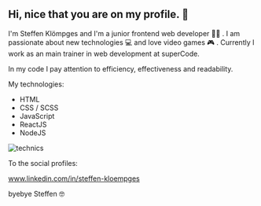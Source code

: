 ## Hi, nice that you are on my profile. 🤗

I'm Steffen Klömpges and I'm a junior frontend web developer 👨‍💻 .
I am passionate about new technologies 💻 and love video games 🎮 .
Currently I work as an main trainer in web development at superCode.

In my code I pay attention to efficiency, effectiveness and readability.

My technologies:

- HTML                            
- CSS / SCSS
- JavaScript
- ReactJS
- NodeJS

![technics](https://media3.giphy.com/media/3o6ZsXhBzpoRApBkPK/giphy.gif?cid=ecf05e47xn2gep3impsupoq3qp42621c9eam442yipbozgpw&rid=giphy.gif&ct=g)

To the social profiles:

www.linkedin.com/in/steffen-kloempges


byebye Steffen 🤓
